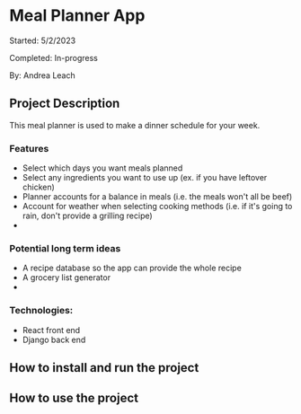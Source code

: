 # Meal Planner App
Started: 5/2/2023

Completed: In-progress

By: Andrea Leach

## Project Description
This meal planner is used to make a dinner schedule for your week.

### Features
- Select which days you want meals planned
- Select any ingredients you want to use up (ex. if you have leftover chicken)
- Planner accounts for a balance in meals (i.e. the meals won't all be beef)
- Account for weather when selecting cooking methods (i.e. if it's going to rain, don't provide a grilling recipe)
- 

### Potential long term ideas
- A recipe database so the app can provide the whole recipe
- A grocery list generator
- 

### Technologies:
- React front end
- Django back end

## How to install and run the project

## How to use the project

